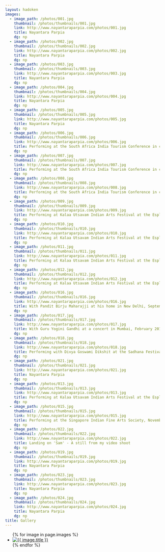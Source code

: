 ```yaml
---
layout: hadoken
images:
  - image_path: /photos/001.jpg
    thumbnail: /photos/thumbnails/001.jpg
    link: http://www.nayantaraparpia.com/photos/001.jpg
    title: Nayantara Parpia
    dg: np
  - image_path: /photos/002.jpg
    thumbnail: /photos/thumbnails/002.jpg
    link: http://www.nayantaraparpia.com/photos/002.jpg
    title: Nayantara Parpia
    dg: np
  - image_path: /photos/003.jpg
    thumbnail: /photos/thumbnails/003.jpg
    link: http://www.nayantaraparpia.com/photos/003.jpg
    title: Nayantara Parpia
    dg: np
  - image_path: /photos/004.jpg
    thumbnail: /photos/thumbnails/004.jpg
    link: http://www.nayantaraparpia.com/photos/004.jpg
    title: Nayantara Parpia
    dg: np
  - image_path: /photos/005.jpg
    thumbnail: /photos/thumbnails/005.jpg
    link: http://www.nayantaraparpia.com/photos/005.jpg
    title: Nayantara Parpia
    dg: np
  - image_path: /photos/006.jpg
    thumbnail: /photos/thumbnails/006.jpg
    link: http://www.nayantaraparpia.com/photos/006.jpg
    title: Performing at the South Africa India Tourism Conference in collaboration with the Boombay Djembe Folas, January 2016
    dg: np
  - image_path: /photos/007.jpg
    thumbnail: /photos/thumbnails/007.jpg
    link: http://www.nayantaraparpia.com/photos/007.jpg
    title: Performing at the South Africa India Tourism Conference in collaboration with the Boombay Djembe Folas, January 2016
    dg: np
  - image_path: /photos/008.jpg
    thumbnail: /photos/thumbnails/008.jpg
    link: http://www.nayantaraparpia.com/photos/008.jpg
    title: Performing at the South Africa India Tourism Conference in collaboration with the Boombay Djembe Folas, January 2016
    dg: np
  - image_path: /photos/009.jpg
    thumbnail: /photos/thumbnails/009.jpg
    link: http://www.nayantaraparpia.com/photos/009.jpg
    title: Performing at Kalaa Utsavam Indian Arts Festival at the Esplanade Theatre in Singapore, November 2014
    dg: np
  - image_path: /photos/010.jpg
    thumbnail: /photos/thumbnails/010.jpg
    link: http://www.nayantaraparpia.com/photos/010.jpg
    title: Performing at Kalaa Utsavam Indian Arts Festival at the Esplanade Theatre in Singapore, November 2014
    dg: np    
  - image_path: /photos/011.jpg
    thumbnail: /photos/thumbnails/011.jpg
    link: http://www.nayantaraparpia.com/photos/011.jpg
    title: Performing at Kalaa Utsavam Indian Arts Festival at the Esplanade Theatre in Singapore, November 2014
    dg: np
  - image_path: /photos/012.jpg
    thumbnail: /photos/thumbnails/012.jpg
    link: http://www.nayantaraparpia.com/photos/012.jpg
    title: Performing at Kalaa Utsavam Indian Arts Festival at the Esplanade Theatre in Singapore, November 2014
    dg: np
  - image_path: /photos/016.jpg
    thumbnail: /photos/thumbnails/016.jpg
    link: http://www.nayantaraparpia.com/photos/016.jpg
    title: With Pandit Birju Maharajji at his home in New Delhi, September 2015
    dg: np
  - image_path: /photos/017.jpg
    thumbnail: /photos/thumbnails/017.jpg
    link: http://www.nayantaraparpia.com/photos/017.jpg
    title: With Guru Yogini Gandhi at a concert in Mumbai, February 2016
    dg: np
  - image_path: /photos/018.jpg
    thumbnail: /photos/thumbnails/018.jpg
    link: http://www.nayantaraparpia.com/photos/018.jpg
    title: Performing with Divya Goswami Dikshit at the Sadhana Festival at Sangeet Natak Akademi in New Delhi, November 2015
    dg: np
  - image_path: /photos/021.jpg
    thumbnail: /photos/thumbnails/021.jpg
    link: http://www.nayantaraparpia.com/photos/021.jpg
    title: Nayantara Parpia 
    dg: np                
  - image_path: /photos/013.jpg
    thumbnail: /photos/thumbnails/013.jpg
    link: http://www.nayantaraparpia.com/photos/013.jpg
    title: Performing at Kalaa Utsavam Indian Arts Festival at the Esplanade Theatre in Singapore, November 2014
    dg: np      
  - image_path: /photos/015.jpg
    thumbnail: /photos/thumbnails/015.jpg
    link: http://www.nayantaraparpia.com/photos/015.jpg
    title: Performing at the Singapore Indian Fine Arts Society, November 2013
    dg: np
  - image_path: /photos/022.jpg
    thumbnail: /photos/thumbnails/022.jpg
    link: http://www.nayantaraparpia.com/photos/022.jpg
    title: Landing on 'Sam' - A still from my video shoot
    dg: np
  - image_path: /photos/019.jpg
    thumbnail: /photos/thumbnails/019.jpg
    link: http://www.nayantaraparpia.com/photos/019.jpg
    title: Nayantara Parpia
    dg: np 
  - image_path: /photos/023.jpg
    thumbnail: /photos/thumbnails/023.jpg
    link: http://www.nayantaraparpia.com/photos/023.jpg
    title: Nayantara Parpia
    dg: np 
  - image_path: /photos/024.jpg
    thumbnail: /photos/thumbnails/024.jpg
    link: http://www.nayantaraparpia.com/photos/024.jpg
    title: Nayantara Parpia
    dg: np 
title: Gallery    
---
```


<ul class="flex-container">
  {% for image in page.images %}     
    <li class="flex-item">
    <a href="{{ image.image_path }}" data-toggle="lightbox" data-gallery="{{ image.dg }}" data-title="{{ image.title }}">
      <i class="fa fa-search"></i><img src="{{ image.thumbnail }}" alt="{{ image.title }}"></a></li>
  {% endfor %}
</ul>

